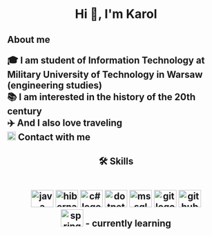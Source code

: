 <h1 align ="center">
Hi 👋, I'm Karol
</h1>

<h2 align ="left">
  <p><b> About me </b> </p>

🎓 I am student of Information Technology at Military University of Technology in Warsaw (engineering studies) </br>
📚 I am interested in the history of the 20th century </br>
✈️ And I also love traveling </br>
<img src="https://cdn.worldvectorlogo.com/logos/linkedin-icon-2.svg" height="20" width="20" alt="linkedin logo"/> Contact with me <br>

</h2>



<h2 align ="center">
<p><b>🛠️ Skills </b></p> <br>

<img src="https://cdn.worldvectorlogo.com/logos/java.svg" height="40" width="52" alt="java logo"/>
<img src="https://cdn.worldvectorlogo.com/logos/hibernate.svg" height="40" width="52" alt="hibernate logo"/>
<img src="https://cdn.worldvectorlogo.com/logos/c--4.svg" height="40" width="52" alt="c# logo"/>
<img src="https://cdn.worldvectorlogo.com/logos/dotnet.svg" height="40" width="52" alt="dotnetcore logo"/>
<img src="https://cdn.worldvectorlogo.com/logos/microsoft-sql-server-1.svg" height="40" width="52" alt="ms sql server logo"/>
<img src="https://cdn.jsdelivr.net/gh/devicons/devicon/icons/git/git-original.svg" height="40" width="52" alt="git logo"/>
<img src="https://cdn.worldvectorlogo.com/logos/github-icon-1.svg" height="40" width="52" alt="github logo"/> </br>
<img src="https://cdn.worldvectorlogo.com/logos/spring-3.svg" height="40" width="52" alt="spring logo"/> - currently learning </br> 

</h2>







<!--
**karolchoron/karolchoron** is a ✨ _special_ ✨ repository because its `README.md` (this file) appears on your GitHub profile.

Here are some ideas to get you started:

- 🔭 I’m currently working on ...
- 🌱 I’m currently learning ...
- 👯 I’m looking to collaborate on ...
- 🤔 I’m looking for help with ...
- 💬 Ask me about ...
- 📫 How to reach me: ...
- 😄 Pronouns: ...
- ⚡ Fun fact: ...
-->
